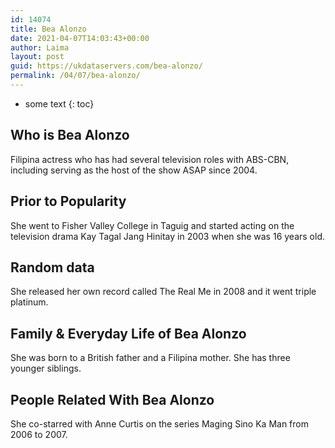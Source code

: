 ```yaml
---
id: 14074
title: Bea Alonzo
date: 2021-04-07T14:03:43+00:00
author: Laima
layout: post
guid: https://ukdataservers.com/bea-alonzo/
permalink: /04/07/bea-alonzo/
---
```


* some text
{: toc}


## Who is Bea Alonzo
                  
                  
                  
Filipina actress who has had several television roles with ABS-CBN, including serving as the host of the show ASAP since 2004.
                  
              
            
              
            
                
                
                
## Prior to Popularity
                  
                  
                  
She went to Fisher Valley College in Taguig and started acting on the television drama Kay Tagal Jang Hinitay in 2003 when she was 16 years old.
                  
              
            
              
            
                
                
                
## Random data
                  
                  
                  
She released her own record called The Real Me in 2008 and it went triple platinum.
                  
              
            
              
            
                
                
                
## Family & Everyday Life of Bea Alonzo
                  
                  
                  
She was born to a British father and a Filipina mother. She has three younger siblings.
                  
              
            
              
            
                
                
                
## People Related With Bea Alonzo
                  
                  
                  
She co-starred with Anne Curtis on the series Maging Sino Ka Man from 2006 to 2007.
                  
              
            
              
            
                
              
            
              
              
            
            
              
            
          
          
          